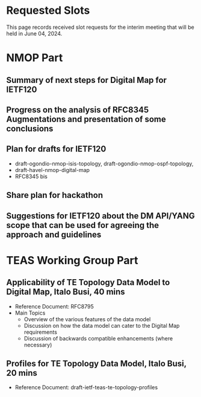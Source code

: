 # Requested Slots

This page records received slot requests for the interim meeting that will be held in June 04, 2024.


# NMOP Part 

## Summary of next steps for Digital Map for IETF120
## Progress on the analysis of RFC8345 Augmentations and presentation of some conclusions
## Plan for drafts for IETF120

 * draft-ogondio-nmop-isis-topology, draft-ogondio-nmop-ospf-topology,
 * draft-havel-nmop-digital-map
 * RFC8345 bis

## Share plan for hackathon
## Suggestions for IETF120 about the DM API/YANG scope that can be used for agreeing the approach and guidelines

# TEAS Working Group Part

## Applicability of TE Topology Data Model to Digital Map, Italo Busi, 40 mins

 * Reference Document: RFC8795
 * Main Topics
    * Overview of the various features of the data model
    * Discussion on how the data model can cater to the Digital Map requirements
    * Discussion of backwards compatible enhancements (where necessary)

## Profiles for TE Topology Data Model, Italo Busi, 20 mins

   * Reference Document: draft-ietf-teas-te-topology-profiles

